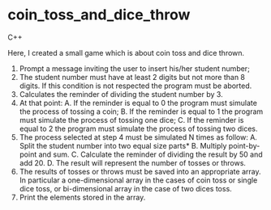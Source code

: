 # coin_toss_and_dice_throw
C++ 



Here, I created a small game which is about coin toss and dice thrown. 
1. Prompt a message inviting the user to insert his/her student number;
2. The student number must have at least 2 digits but not more than 8 digits. If this condition is not respected the program must be aborted.
3. Calculates the reminder of dividing the student number by 3.
4. At that point:
  A. If the reminder is equal to 0 the program must simulate the process of tossing a coin;
  B. If the reminder is equal to 1 the program must simulate the process of tossing one dice;
  C. If the reminder is equal to 2 the program must simulate the process of tossing two dices.
5. The process selected at step 4 must be simulated N times as follow:
  A. Split the student number into two equal size parts*
  B. Multiply point-by-point and sum.
  C. Calculate the reminder of dividing the result by 50 and add 20. D. The result will represent the number of tosses or throws.
6. The results of tosses or throws must be saved into an appropriate array. In particular a one-dimensional array in the cases of coin toss or single dice toss, or bi-dimensional array in the case of two dices toss.
7. Print the elements stored in the array. 
